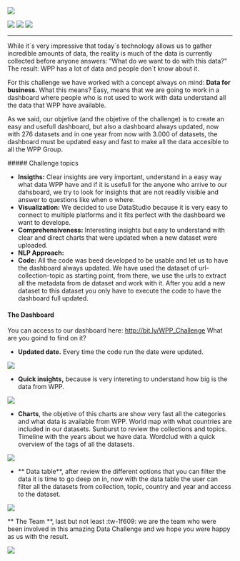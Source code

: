 ![](http://digitalworldtrends.com/Data_Studio/Images/texto_circulosmorados-wpp_readme.jpg)

![](https://img.shields.io/badge/Company-WundermanThompson%20Spain-blue) 
![](https://img.shields.io/badge/Team-FelipeMoreno&JavierCarmona-blueviolet)
![](https://img.shields.io/badge/Python-v3.7-red) 

------------
While it´s very impressive that today´s technology allows us to gather incredible amounts of data, the reality is much of the data is currently collected before anyone answers: “What do we want to do with this data?" The result: WPP has a lot of data and people don´t know about it.

For this challenge we have worked with a concept always on mind: **Data for business.** What this means? Easy, means that we are going to work in a dashboard where people who is not used to work with data understand all the data that WPP have available.

As we said, our objetive (and the objetive of the challenge) is to create an easy and usefull dashboard, but also a dashboard always updated, now with 276 datasets and in one year from now with 3.000 of datasets, the dashboard must be updated easy and fast to make all the data accesible to all the WPP Group. 

##### Challenge topics

- **Insigths:** Clear insights are very important, understand in a easy way what data WPP have and if it is usefull for the anyone who arrive to our dahsboard, we try to look for insights  that are not readily visible and answer to questions like when o where.
- **Visualization:** We decided to use DataStudio because it is very easy to connect to multiple platforms and it fits perfect with the dashboard we want to develope. 
- **Comprehensiveness:** Interesting insights but easy to understand with clear and direct charts that were updated when a new dataset were uploaded.
- **NLP Approach:**
- **Code:** All the code was beed developed to be usable and let us to have the dashboard always updated. We have used the dataset of url-collection-topic as starting point, from there, we use the urls to extract all the metadata from de dataset and work with it. After you add a new dataset to this dataset you only have to execute the code to have the dashboard full updated. 

#### The Dashboard

You can access to our dashboard here: http://bit.ly/WPP_Challenge
What are you goind to find on it? 
- **Updated date.** Every time the code run the date were updated.  

![](http://digitalworldtrends.com/Data_Studio/Images/000.png)
- **Quick insights,** because is very intereting to understand how big is the data from WPP. 

![](http://digitalworldtrends.com/Data_Studio/Images/001.png)
- **Charts**, the objetive of this charts are show very fast all the categories and what data is available from WPP.
World map with what countries are included in our datasets.
Sunburst to review the collections and topics.
Timeline with the years about we have data.
Wordclud with a quick overview of the tags of all the datasets.

![](http://digitalworldtrends.com/Data_Studio/Images/003.jpg)

- ** Data table**, after review the different options that you can filter the data it is time to go deep on in, now with the data table the user can filter all the datasets from collection, topic, country and year and access to the dataset. 

![](http://digitalworldtrends.com/Data_Studio/Images/004.png)

** The Team **, last but not least :tw-1f609: we are the team who were been involved in this amazing Data Challenge and we hope you were happy as us with the result.


![](http://digitalworldtrends.com/Data_Studio/Images/team.jpg)








